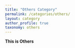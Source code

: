 ```yaml
---
title: "Others Category"
permalink: /categories/others/
layout: category
author_profile: true
taxonomy: others
---
```


**This is Others**